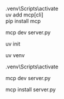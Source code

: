 .venv\\Scripts\\activate  
uv add mcp\[cli]    
pip install mcp  

mcp dev server.py  





uv init

uv venv

.venv\\Scripts\\activate



mcp dev server.py



mcp install server.py


